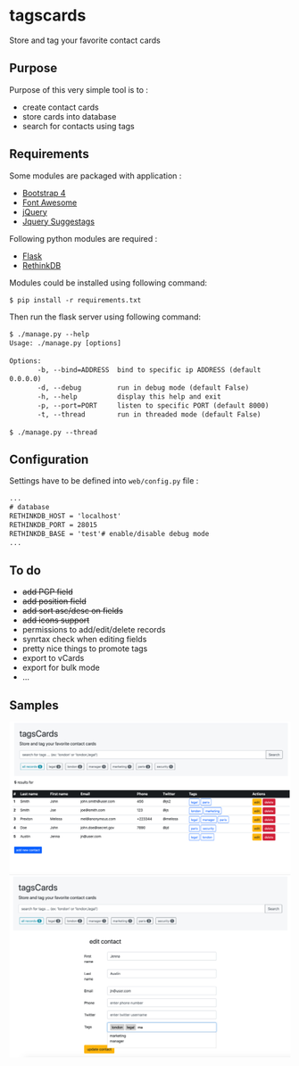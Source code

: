 # tagscards
Store and tag your favorite contact cards

## Purpose 
Purpose of this very simple tool is to :
- create contact cards 
- store cards into database
- search for contacts using tags

## Requirements
Some modules are packaged with application :
- [Bootstrap 4](https://getbootstrap.com/)
- [Font Awesome](https://fontawesome.com/)
- [jQuery](https://jquery.com/)
- [Jquery Suggestags](https://github.com/amsify42/jquery.amsify.suggestags)

Following python modules are required :
- [Flask](https://flask.palletsprojects.com/)
- [RethinkDB](https://rethinkdb.com/)

Modules could be installed using following command:
```
$ pip install -r requirements.txt
```
Then run the flask server using following command:
```
$ ./manage.py --help
Usage: ./manage.py [options]

Options:
       -b, --bind=ADDRESS  bind to specific ip ADDRESS (default 0.0.0.0)
       -d, --debug         run in debug mode (default False)
       -h, --help          display this help and exit
       -p, --port=PORT     listen to specific PORT (default 8000)
       -t, --thread        run in threaded mode (default False)

$ ./manage.py --thread
```
## Configuration
Settings have to be defined into `web/config.py` file :
```
...
# database
RETHINKDB_HOST = 'localhost'
RETHINKDB_PORT = 28015
RETHINKDB_BASE = 'test'# enable/disable debug mode
...
```
## To do
- ~~add PGP field~~
- ~~add position field~~
- ~~add sort asc/desc on fields~~
- ~~add icons support~~
- permissions to add/edit/delete records
- synrtax check when editing fields
- pretty nice things to promote tags
- export to vCards
- export for bulk mode
- ...

## Samples 
![tagscards1](samples/tagscards1.png)
![tagscards2](samples/tagscards2.png)
